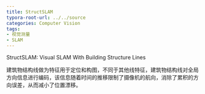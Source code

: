 ```yaml
---
title: StructSLAM
typora-root-url: ../../source
categories: Computer Vision
tags:
- 视觉测量
- SLAM
---
```


StructSLAM: Visual SLAM With Building Structure Lines

建筑物结构线做为特征用于定位和构图，不同于其他线特征，建筑物结构线对全局方向信息进行编码，该信息随着时间的推移限制了摄像机的航向，消除了累积的方向误差，从而减小了位置漂移。

